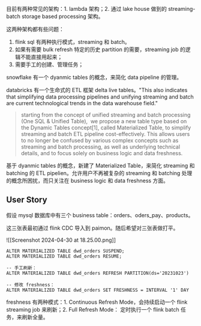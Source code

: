 目前有两种常见的架构：1. lambda 架构；2. 通过 lake house 做到的 streaming-batch storage based processing 架构。

这两种架构都有些问题：

1. flink sql 有两种执行模式，streaming 和 batch。
2. 如果有需要 bulk refresh 特定的历史 partition 的需要，streaming job 的逻辑不能直接用起来；
3. 需要手工的创建、管理任务；

snowflake 有一个 dyanmic tables 的概念，来简化 data pipeline 的管理。

databricks 有一个生命式的 ETL 框架 delta live tables。"This also indicates that simplifying data processing pipelines and unifying streaming and batch are current technological trends in the data warehouse field."

> starting from the concept of unified streaming and batch processing (One SQL & Unified Table),  we propose a new table type based on the Dynamic Tables concept[1], called Materialized Table, to simplify streaming and batch ETL pipeline cost-effectively. This allows users to no longer be confused by various complex concepts such as streaming and batch processing, as well as underlying technical details, and to focus solely on business logic and data freshness.

基于 dyanmic tables 的概念，新建了 Materialized Table，来简化 streaming 和 batching 的 ETL pipelien。允许用户不再被复杂的 streaming 和 batching 处理的概念所困扰，而只关注在 business logic 和 data freshness 方面。

## User Story

假设 mysql 数据库中有三个 business table：orders、oders_pay、products。

这三张表最初通过 flink CDC 导入到 paimon。随后希望对三张表做打平。

![[Screenshot 2024-04-30 at 18.25.00.png]]

```
ALTER MATERIALIZED TABLE dwd_orders SUSPEND;
ALTER MATERIALIZED TABLE dwd_orders RESUME;

-- 手工刷新：
ALTER MATERIALIZED TABLE dwd_orders REFRESH PARTITION(ds='20231023')

-- 修改 freshness：
ALTER MATERIALIZED TABLE dwd_orders SET FRESHNESS = INTERVAL '1' DAY
```

freshness 有两种模式：1. Continuous Refresh Mode，会持续启动一个 flink streaming job 来刷新；2. Full Refresh Mode： 定时执行一个 flink batch 任务，来刷新全量。


